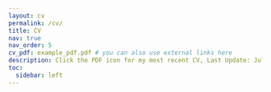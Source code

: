 ```yaml
---
layout: cv
permalink: /cv/
title: CV
nav: true
nav_order: 5
cv_pdf: example_pdf.pdf # you can also use external links here
description: Click the PDF icon for my most recent CV, Last Update: July 2025
toc:
  sidebar: left
---
```

